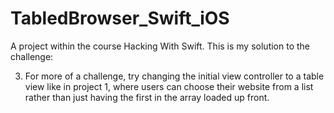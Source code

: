 # TabledBrowser_Swift_iOS

A project within the course Hacking With Swift.
This is my solution to the challenge:

3. For more of a challenge, try changing the initial view controller to a table view like in project 1, where users can choose their website from a list rather than just having the first in the array loaded up front.

